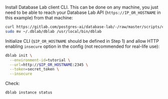 Install Database Lab client CLI. This can be done on any machine, you just need to be able to reach your Database Lab API (`https://IP_OR_HOSTNAME` in this example) from that machine:

```bash
curl https://gitlab.com/postgres-ai/database-lab/-/raw/master/scripts/cli_install.sh | bash
sudo mv ~/.dblab/dblab /usr/local/bin/dblab
```

Initialize CLI (`$IP_OR_HOSTNAME` should be defined in Step 1) and allow HTTP
enabling `insecure` option in the config (not recommended for real-life use):

```bash
dblab init \
  --environment-id=tutorial \
  --url=http://$IP_OR_HOSTNAME:2345 \
  --token=secret_token \
  --insecure
```

Check:

```bash
dblab instance status
```
